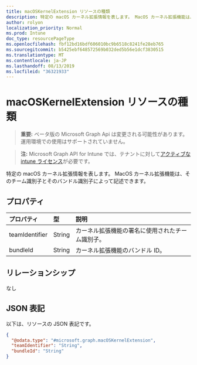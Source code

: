 ```yaml
---
title: macOSKernelExtension リソースの種類
description: 特定の macOS カーネル拡張情報を表します。 MacOS カーネル拡張機能は、そのチーム識別子とそのバンドル識別子によって記述できます。
author: rolyon
localization_priority: Normal
ms.prod: Intune
doc_type: resourcePageType
ms.openlocfilehash: fbf12bd16bdf606010bc9b6518c8241fe28eb765
ms.sourcegitcommit: b5425ebf648572569b032ded5b56e1dcf3830515
ms.translationtype: MT
ms.contentlocale: ja-JP
ms.lasthandoff: 08/13/2019
ms.locfileid: "36321933"
---
```

# <a name="macoskernelextension-resource-type"></a>macOSKernelExtension リソースの種類

> **重要:** ベータ版の Microsoft Graph Api は変更される可能性があります。運用環境での使用はサポートされていません。

> **注:** Microsoft Graph API for Intune では、テナントに対して[アクティブな intune ライセンス](https://go.microsoft.com/fwlink/?linkid=839381)が必要です。

特定の macOS カーネル拡張情報を表します。 MacOS カーネル拡張機能は、そのチーム識別子とそのバンドル識別子によって記述できます。

## <a name="properties"></a>プロパティ
|プロパティ|型|説明|
|:---|:---|:---|
|teamIdentifier|String|カーネル拡張機能の署名に使用されたチーム識別子。|
|bundleId|String|カーネル拡張機能のバンドル ID。|

## <a name="relationships"></a>リレーションシップ
なし

## <a name="json-representation"></a>JSON 表記
以下は、リソースの JSON 表記です。
<!-- {
  "blockType": "resource",
  "@odata.type": "microsoft.graph.macOSKernelExtension"
}
-->
``` json
{
  "@odata.type": "#microsoft.graph.macOSKernelExtension",
  "teamIdentifier": "String",
  "bundleId": "String"
}
```



